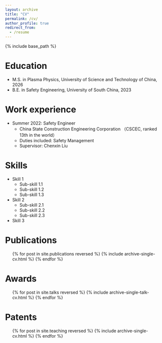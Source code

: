 ```yaml
---
layout: archive
title: "CV"
permalink: /cv/
author_profile: true
redirect_from:
  - /resume
---
```


{% include base_path %}

Education
======
* M.S. in Plasma Physics, University of Science and Technology of China, 2026
* B.E. in Safety Engineering, University of South China, 2023

Work experience
======
* Summer 2022: Safety Engineer
  * China State Construction Engineering Corporation （CSCEC, ranked 13th in the world）
  * Duties included: Safety Management
  * Supervisor: Chenxin Liu
  
Skills
======
* Skill 1
  * Sub-skill 1.1
  * Sub-skill 1.2
  * Sub-skill 1.3
* Skill 2
  * Sub-skill 2.1
  * Sub-skill 2.2
  * Sub-skill 2.3
* Skill 3

Publications
======
  <ul>{% for post in site.publications reversed %}
    {% include archive-single-cv.html %}
  {% endfor %}</ul>
  
Awards
======
  <ul>{% for post in site.talks reversed %}
    {% include archive-single-talk-cv.html  %}
  {% endfor %}</ul>
  
Patents
======
  <ul>{% for post in site.teaching reversed %}
    {% include archive-single-cv.html %}
  {% endfor %}</ul>
  
